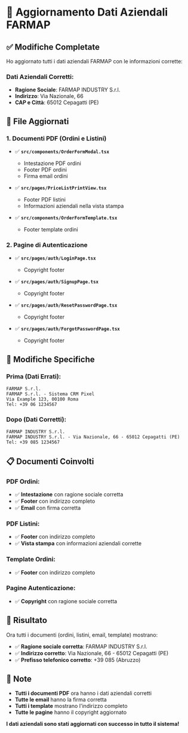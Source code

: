 # 🏢 Aggiornamento Dati Aziendali FARMAP

## ✅ **Modifiche Completate**

Ho aggiornato tutti i dati aziendali FARMAP con le informazioni corrette:

### **Dati Aziendali Corretti:**
- **Ragione Sociale**: FARMAP INDUSTRY S.r.l.
- **Indirizzo**: Via Nazionale, 66
- **CAP e Città**: 65012 Cepagatti (PE)

## 📄 **File Aggiornati**

### **1. Documenti PDF (Ordini e Listini)**
- ✅ **`src/components/OrderFormModal.tsx`**
  - Intestazione PDF ordini
  - Footer PDF ordini  
  - Firma email ordini

- ✅ **`src/pages/PriceListPrintView.tsx`**
  - Footer PDF listini
  - Informazioni aziendali nella vista stampa

- ✅ **`src/components/OrderFormTemplate.tsx`**
  - Footer template ordini

### **2. Pagine di Autenticazione**
- ✅ **`src/pages/auth/LoginPage.tsx`**
  - Copyright footer

- ✅ **`src/pages/auth/SignupPage.tsx`**
  - Copyright footer

- ✅ **`src/pages/auth/ResetPasswordPage.tsx`**
  - Copyright footer

- ✅ **`src/pages/auth/ForgotPasswordPage.tsx`**
  - Copyright footer

## 🔄 **Modifiche Specifiche**

### **Prima (Dati Errati):**
```
FARMAP S.r.l.
FARMAP S.r.l. - Sistema CRM Pixel
Via Example 123, 00100 Roma
Tel: +39 06 1234567
```

### **Dopo (Dati Corretti):**
```
FARMAP INDUSTRY S.r.l.
FARMAP INDUSTRY S.r.l. - Via Nazionale, 66 - 65012 Cepagatti (PE)
Tel: +39 085 1234567
```

## 📋 **Documenti Coinvolti**

### **PDF Ordini:**
- ✅ **Intestazione** con ragione sociale corretta
- ✅ **Footer** con indirizzo completo
- ✅ **Email** con firma corretta

### **PDF Listini:**
- ✅ **Footer** con indirizzo completo
- ✅ **Vista stampa** con informazioni aziendali corrette

### **Template Ordini:**
- ✅ **Footer** con indirizzo completo

### **Pagine Autenticazione:**
- ✅ **Copyright** con ragione sociale corretta

## 🎯 **Risultato**

Ora tutti i documenti (ordini, listini, email, template) mostrano:
- ✅ **Ragione sociale corretta**: FARMAP INDUSTRY S.r.l.
- ✅ **Indirizzo corretto**: Via Nazionale, 66 - 65012 Cepagatti (PE)
- ✅ **Prefisso telefonico corretto**: +39 085 (Abruzzo)

## 📝 **Note**

- **Tutti i documenti PDF** ora hanno i dati aziendali corretti
- **Tutte le email** hanno la firma corretta
- **Tutti i template** mostrano l'indirizzo completo
- **Tutte le pagine** hanno il copyright aggiornato

**I dati aziendali sono stati aggiornati con successo in tutto il sistema!**
